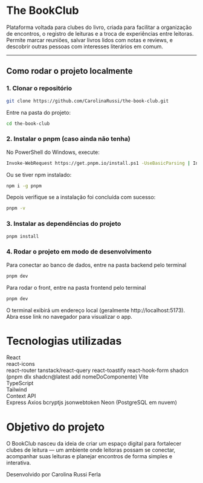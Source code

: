 # The BookClub

Plataforma voltada para clubes do livro, criada para facilitar a organização de encontros, o registro de leituras e a troca de experiências entre leitoras.  
Permite marcar reuniões, salvar livros lidos com notas e reviews, e descobrir outras pessoas com interesses literários em comum.

---

## Como rodar o projeto localmente

### 1. Clonar o repositório

```bash
git clone https://github.com/CarolinaRussi/the-book-club.git
```

Entre na pasta do projeto:

```bash
cd the-book-club
```

### 2. Instalar o pnpm (caso ainda não tenha)

No PowerShell do Windows, execute:

```bash
Invoke-WebRequest https://get.pnpm.io/install.ps1 -UseBasicParsing | Invoke-Expression
```

Ou se tiver npm instalado:

```bash
npm i -g pnpm
```

Depois verifique se a instalação foi concluída com sucesso:

```bash
pnpm -v
```

### 3. Instalar as dependências do projeto

```bash
pnpm install
```

### 4. Rodar o projeto em modo de desenvolvimento

Para conectar ao banco de dados, entre na pasta backend pelo terminal


```bash
pnpm dev
```

Para rodar o front, entre na pasta frontend pelo terminal

```bash
pnpm dev
```

O terminal exibirá um endereço local (geralmente http://localhost:5173).
Abra esse link no navegador para visualizar o app.

# Tecnologias utilizadas

React  
react-icons  
react-router
tanstack/react-query
react-toastify
react-hook-form
shadcn (pnpm dlx shadcn@latest add nomeDoComponente)
Vite  
TypeScript  
Tailwind  
Context API  
Express
Axios
bcryptjs 
jsonwebtoken
Neon (PostgreSQL em nuvem)

# Objetivo do projeto

O BookClub nasceu da ideia de criar um espaço digital para fortalecer clubes de leitura — um ambiente onde leitoras possam se conectar, acompanhar suas leituras e planejar encontros de forma simples e interativa.

Desenvolvido por Carolina Russi Ferla
